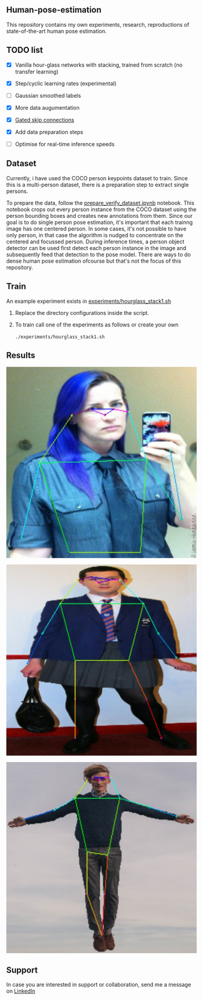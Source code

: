 ## Human-pose-estimation

This repository contains my own experiments, research, reproductions of state-of-the-art human pose estimation. 


## TODO list

- [x] Vanilla hour-glass networks with stacking, trained from scratch (no transfer learning)
- [x] Step/cyclic learning rates (experimental)
- [ ] Gaussian smoothed labels
- [x] More data augumentation
- [x] [Gated skip connections](https://arxiv.org/abs/2002.11098)
- [x] Add data preparation steps
- [ ] Optimise for real-time inference speeds


## Dataset

Currently, i have used the COCO person keypoints dataset to train. Since this is a multi-person dataset, there is a preparation step to extract single persons.

To prepare the data, follow the [prepare_verify_dataset.ipynb](notebooks/prepare_verify_dataset.ipynb) notebook. This notebook crops out every person instance from the COCO dataset using the person bounding boxes and creates new annotations from them. Since our goal is to do single person pose estimation, it's important that each trainng image has one centered person. In some cases, it's not possible to have only person, in that case the algorithm is nudged to concentrate on the centered and focussed person. During inference times, a person object detector can be used first detect each person instance in the image and subsequently feed that detection to the pose model. There are ways to do dense human pose estimation ofcourse but that's not the focus of this repository.


## Train

An example experiment exists in [experiments/hourglass_stack1.sh](experiments/hourglass_stack1.sh)	

1. Replace the directory configurations inside the script. 

2. To train call one of the experiments as follows or create your own

	`./experiments/hourglass_stack1.sh`


## Results


![sample1.png](data/samples/sample1.jpg) 

![sample2.png](data/samples/sample2.jpg)

![sample3.png](data/samples/sample3.jpg)



## Support

In case you are interested in support or collaboration, send me a message on [LinkedIn](https://www.linkedin.com/in/raktim-bora-66832b17/)